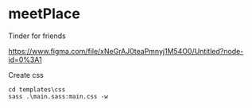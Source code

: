 # meetPlace
Tinder for friends

https://www.figma.com/file/xNeGrAJ0teaPmnyj1M54O0/Untitled?node-id=0%3A1


Create css
```
cd templates\css
sass .\main.sass:main.css -w
```
